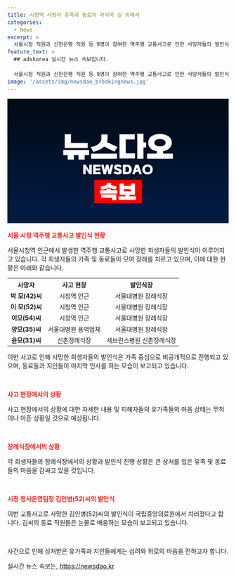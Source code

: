 ```yaml
---
title: 시청역 사망자 유족과 동료의 마지막 길 위에서
categories:
  - News
excerpt: >
  서울시청 직원과 신한은행 직원 등 9명이 참여한 역주행 교통사고로 인한 사망자들의 발인식이 이날 서울대병원 장례식장에서 이어졌습니다. 이에 사고로 사망한 이들의 가족과 동료는 비공개로 진행된 발인식에서 슬픔을 감추지 못했으며, 장례식장 밖에선 수많은 동료들이 모여 장례를 지켜봤습니다. 이번 사고로는 서울시청 직원과 신한은행 직원 뿐만 아니라, 서울 대형병원 용역업체 동료까지 포함되어 있었습니다. 고인들은 대다수가 같은 부서에서 근무하고 있었으며, 그중 박씨는 사고 당일 승진한 것으로 전해졌습니다.
feature_text: >
  ## adskorea 실시간 뉴스 속보입니다.

  서울시청 직원과 신한은행 직원 등 9명이 참여한 역주행 교통사고로 인한 사망자들의 발인식이 이날 서울대병원 장례식장에서 이어졌습니다. 이에 사고로 사망한 이들의 가족과 동료는 비공개로 진행된 발인식에서 슬픔을 감추지 못했으며, 장례식장 밖에선 수많은 동료들이 모여 장례를 지켜봤습니다. 이번 사고로는 서울시청 직원과 신한은행 직원 뿐만 아니라, 서울 대형병원 용역업체 동료까지 포함되어 있었습니다. 고인들은 대다수가 같은 부서에서 근무하고 있었으며, 그중 박씨는 사고 당일 승진한 것으로 전해졌습니다.
image: '/assets/img/newsdao_breakingnews.jpg'
---
```


<p><img src="/assets/img/newsdao_breakingnews.jpg" alt="adskorea 속보" /></p>

<p><b><span style="color: #ee2323;">서울 시청 역주행 교통사고 발인식 현황</span></b></p>

<p>서울시청역 인근에서 발생한 역주행 교통사고로 사망한 희생자들의 발인식이 이루어지고 있습니다. 각 희생자들의 가족 및 동료들이 모여 장례를 치르고 있으며, 이에 대한 현황은 아래와 같습니다.</p>

<table>
  <tr>
    <th>사망자</th>
    <th>사고 현장</th>
    <th>발인식장</th>
  </tr>
  <tr>
    <td style="text-align: center; height: 17px;"><b>박 모(42)씨</b></td>
    <td style="text-align: center; height: 17px;">시청역 인근</td>
    <td style="text-align: center; height: 17px;">서울대병원 장례식장</td>
  </tr>
  <tr>
    <td style="text-align: center; height: 17px;"><b>이 모(52)씨</b></td>
    <td style="text-align: center; height: 17px;">시청역 인근</td>
    <td style="text-align: center; height: 17px;">서울대병원 장례식장</td>
  </tr>
  <tr>
    <td style="text-align: center; height: 17px;"><b>이모(54)씨</b></td>
    <td style="text-align: center; height: 17px;">시청역 인근</td>
    <td style="text-align: center; height: 17px;">서울대병원 장례식장</td>
  </tr>
  <tr>
    <td style="text-align: center; height: 17px;"><b>양모(35)씨</b></td>
    <td style="text-align: center; height: 17px;">서울대병원 용역업체</td>
    <td style="text-align: center; height: 17px;">서울대병원 장례식장</td>
  </tr>
  <tr>
    <td style="text-align: center; height: 17px;"><b>윤모(31)씨</b></td>
    <td style="text-align: center; height: 17px;">신촌장례식장</td>
    <td style="text-align: center; height: 17px;">세브란스병원 신촌장례식장</td>
  </tr>
</table>

<p>이번 사고로 인해 사망한 희생자들의 발인식은 가족 중심으로 비공개적으로 진행되고 있으며, 동료들과 지인들이 마지막 인사를 하는 모습이 보고되고 있습니다.</p>

<p data-ke-size="size16">&nbsp;</p>

<p><b><span style="color: #ee2323;">사고 현장에서의 상황</span></b></p>

<p>사고 현장에서의 상황에 대한 자세한 내용 및 피해자들의 유가족들의 마음 상태는 무척이나 아픈 상황일 것으로 예상됩니다. </p>

<p data-ke-size="size16">&nbsp;</p>

<p><b><span style="color: #ee2323;">장례식장에서의 상황</span></b></p>

<p>각 희생자들의 장례식장에서의 상황과 발인식 진행 상황은 큰 상처를 입은 유족 및 동료들의 마음을 감싸고 있을 것입니다. </p>

<p data-ke-size="size16">&nbsp;</p>

<p><b><span style="color: #ee2323;">시정 청사운영팀장 김인병(52)씨의 발인식</span></b></p>

<p>이번 교통사고로 사망한 김인병(52)씨의 발인식이 국립중앙의료원에서 치러졌다고 합니다. 김씨의 동료 직원들은 눈물로 배웅하는 모습이 보고되고 있습니다.</p>

<p data-ke-size="size16">&nbsp;</p>

<p>사건으로 인해 상처받은 유가족과 지인들에게는 심려와 위로의 마음을 전하고자 합니다.</p>
실시간 뉴스 속보는, <a href="https://newsdao.kr" rel="dofollow">https://newsdao.kr</a>


